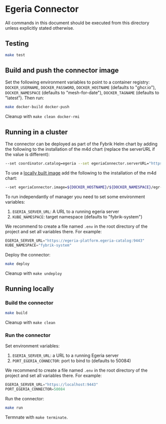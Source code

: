 # Egeria Connector

All commands in this document should be executed from this directory unless explicitly stated otherwise.


## Testing

```bash
make test
```

## Build and push the connector image

Set the following environment variables to point to a container registry: `DOCKER_USERNAME`, `DOCKER_PASSWORD`, `DOCKER_HOSTNAME` (defaults to "ghcr.io"), `DOCKER_NAMESPACE` (defaults to "mesh-for-date"), `DOCKER_TAGNAME` (defaults to "latest").
Then run:

```bash
make docker-build docker-push
```

Cleanup with `make clean docker-rmi`

## Running in a cluster

The connector can be deployed as part of the Fybrik Helm chart by adding the following to the installation of the m4d chart (replace the serverURL if the value is different):

```bash
--set coordinator.catalog=egeria --set egeriaConnector.serverURL="https://egeria-platform.egeria-catalog:9443"
```

To use a [locally built image](#build-and-push-the-connector-image) add the following to the installation of the m4d chart:

```bash
--set egeriaConnector.image=${DOCKER_HOSTNAME}/${DOCKER_NAMESPACE}/egr-connector:${DOCKER_TAGNAME}
```

To run independantly of manager you need to set some environment variables:

1. `EGERIA_SERVER_URL`: A URL to a running egeria server
2. `KUBE_NAMESPACE`: target namespace (defaults to "fybrik-system")

We recommend to create a file named `.env` in the root directory of the project and set all variables there. For example:

```s
EGERIA_SERVER_URL="https://egeria-platform.egeria-catalog:9443"
KUBE_NAMESPACE="fybrik-system"
```

Deploy the connector:

```bash
make deploy
```

Cleanup with `make undeploy`

## Running locally

### Build the connector

```bash
make build
```

Cleanup with `make clean`

### Run the connector

Set environment variables:

1. `EGERIA_SERVER_URL`: a URL to a running Egeria server
2. `PORT_EGERIA_CONNECTOR`: port to bind to (defaults to 50084)

We recommend to create a file named `.env` in the root directory of the project and set all variables there. For example:

```s
EGERIA_SERVER_URL="https://localhost:9443"
PORT_EGERIA_CONNECTOR=50084
```

Run the connector:

```bash
make run
```

Termnate with `make terminate`.
